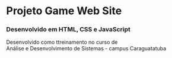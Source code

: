 # Projeto Game Web Site

### Desenvolvido em HTML, CSS e JavaScript

Desenvolvido como ttreinamento no curso de  
Análise e Desenvolvimento de Sistemas - campus Caraguatatuba
